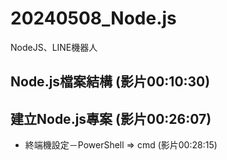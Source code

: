 # 20240508_Node.js
NodeJS、LINE機器人
## Node.js檔案結構 (影片00:10:30)
## 建立Node.js專案 (影片00:26:07)
* 終端機設定－PowerShell => cmd (影片00:28:15)
